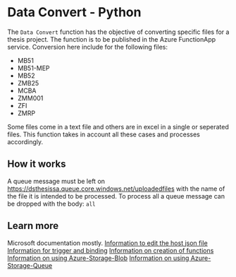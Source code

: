 # Data Convert - Python

The `Data Convert` function has the objective of converting specific files for a thesis project. The function is to be published in the Azure FunctionApp service. Conversion here include for the following files:
* MB51
* MB51-MEP
* MB52
* ZMB25
* MCBA
* ZMM001
* ZFI
* ZMRP

Some files come in a text file and others are in excel in a single or seperated files. This function takes in account all these cases and processes accordingly.

## How it works

A queue message must be left on https://dsthesissa.queue.core.windows.net/uploadedfiles with the name of the file it is intended to be processed. To process all a queue message can be dropped with the body: `all`

## Learn more

Microsoft documentation mostly.
[Information to edit the host json file](https://docs.microsoft.com/en-us/azure/azure-functions/functions-host-json "host.json reference for Azure Functions 2.x and later")
[Information for trigger and binding](https://docs.microsoft.com/en-us/azure/azure-functions/functions-bindings-storage-blob-output?tabs=python "Azure Blob storage output binding for Azure Functions")
[Information on creation of functions](https://docs.microsoft.com/en-us/azure/azure-functions/functions-reference-python "Azure Functions Python developer guide")
[Information on using Azure-Storage-Blob](https://docs.microsoft.com/en-us/python/api/overview/azure/storage-blob-readme?view=azure-python "Azure Storage Blobs client library for Python - Version 12.8.0")
[Information on using Azure-Storage-Queue](https://docs.microsoft.com/en-us/python/api/overview/azure/storage-queue-readme?view=azure-python "Azure Storage Queues client library for Python - Version 12.1.5")